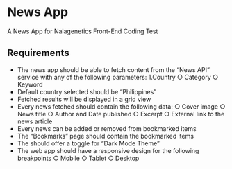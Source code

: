 # News App

A News App for Nalagenetics Front-End Coding Test

## Requirements

- The news app should be able to fetch content from the “News API” service with any of the following parameters:
    1.Country
    ○ Category
    ○ Keyword
- Default country selected should be “Philippines”
- Fetched results will be displayed in a grid view
- Every news fetched should contain the following data:
    ○ Cover image
    ○ News title
    ○ Author and Date published
    ○ Excerpt
    ○ External link to the news article
- Every news can be added or removed from bookmarked items
- The “Bookmarks” page should contain the bookmarked items
- The should offer a toggle for “Dark Mode Theme”
- The web app should have a responsive design for the following breakpoints
    ○ Mobile
    ○ Tablet
    ○ Desktop
